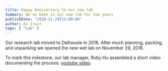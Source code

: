 ```yaml
---
title: Happy Anniversary to our new lab
Summary: We've been in our new lab for two years
publishDate: "2020-11-29T12:00:00"
author: AJ Irwin
tags: [ "Lab" ]
---
```


Our research lab moved to Dalhousie in 2018. After much planning, packing, and
unpacking we opened the new wet lab on November 29, 2018.

To mark this milestone, our lab manager, Ruby Hu assembled a short video documenting the process: [youtube video](https://www.youtube.com/watch?v=6MaPzjaI2FQ)



